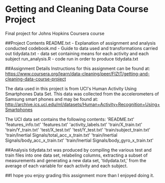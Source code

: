 # Getting and Cleaning Data Course Project
Final project for Johns Hopkins Coursera course

##Project Contents
README.txt - Explanation of assignment and analysis conducted
codebook.md - Guide to data used and transformations carried out
tidydata.txt - data set containing means for each activity and each subject
run_analysis.R - code run in order to produce tidydata.txt

##Assignment Details
Instructions for this assignment can be found at:
https://www.coursera.org/learn/data-cleaning/peer/FIZtT/getting-and-cleaning-data-course-project

The data used in this project is from UCI's Human Activity Using Smartphones Data Set. 
This data was collected from the accelerometers of Samsung smart phones and may be found at:
http://archive.ics.uci.edu/ml/datasets/Human+Activity+Recognition+Using+Smartphones

The UCI data set contains the following contents:
'README.txt'
'features_info.txt'
'features.txt'
'activity_labels.txt'
'train/X_train.txt'
'train/Y_train.txt'
'test/X_test.txt'
'test/Y_test.txt'
'train/subject_train.txt'
'train/Inertial Signals/total_acc_x_train.txt'
'train/Inertial Signals/body_acc_x_train.txt'
'train/Inertial Signals/body_gyro_x_train.txt'

##Analysis
tidydata.txt was produced by compiling the various test and train files into one data set, relabeling columns, extracting a subset of measurements and generating a new data set, 'tidydata.txt,' from the average of each variable for each activity and each subject.

##I hope you enjoy grading this assignment more than I enjoyed doing it.
